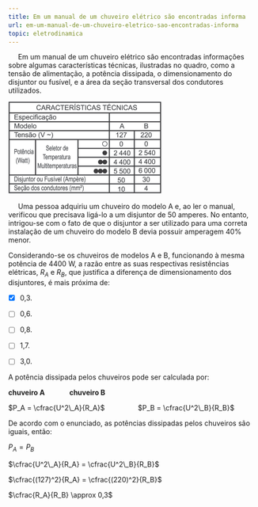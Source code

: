 ```yaml
---
title: Em um manual de um chuveiro elétrico são encontradas informa
url: em-um-manual-de-um-chuveiro-eletrico-sao-encontradas-informa
topic: eletrodinamica
---
```



     Em um manual de um chuveiro elétrico são encontradas informações sobre algumas características técnicas, ilustradas no quadro, como a tensão de alimentação, a potência dissipada, o dimensionamento do disjuntor ou fusível, e a área da seção transversal dos condutores utilizados.

![](13ad4f13-d2fb-9af1-c124-6ddc9296761a.png)

     Uma pessoa adquiriu um chuveiro do modelo A e, ao ler o manual, verificou que precisava ligá-lo a um disjuntor de 50 amperes. No entanto, intrigou-se com o fato de que o disjuntor a ser utilizado para uma correta instalação de um chuveiro do modelo B devia possuir amperagem 40% menor.

Considerando-se os chuveiros de modelos A e B, funcionando à mesma potência de 4400 W, a razão entre as suas respectivas resistências elétricas, $R_A$ e $R_B$, que justifica a diferença de dimensionamento dos disjuntores, é mais próxima de:



- [x] 0,3.
- [ ] 0,6.
- [ ] 0,8.
- [ ] 1,7.
- [ ] 3,0.


A potência dissipada pelos chuveiros pode ser calculada por:

**chuveiro A               chuveiro B**

$P_A = \cfrac{U^2\_A}{R_A}$                 $P_B = \cfrac{U^2\_B}{R_B}$

De acordo com o enunciado, as potências dissipadas pelos chuveiros são iguais, então:

$P_A = P_B$

$\cfrac{U^2\_A}{R_A} = \cfrac{U^2\_B}{R_B}$

$\cfrac{(127)^2}{R_A} = \cfrac{(220)^2}{R_B}$

$\cfrac{R_A}{R_B} \approx 0,3$
